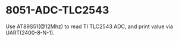 # 8051-ADC-TLC2543
Use AT89S51(@12Mhz) to read TI TLC2543 ADC, and print value via UART(2400-8-N-1).
